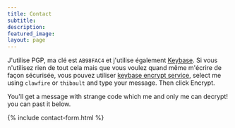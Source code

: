 ```yaml
---
title: Contact
subtitle:
description:
featured_image:
layout: page
---
```


J'utilise PGP, ma clé est `AB98FAC4` et j'utilise également [Keybase](https://keybase.io/thibault). Si vous n'utilisez rien de tout cela mais que vous voulez quand même m'écrire de façon sécurisée, vous pouvez utiliser [keybase encrypt service](https://keybase.io/encrypt), select me using `clawfire` or `thibault` and type your message. Then click Encrypt.

You'll get a message with strange code which me and only me can decrypt! you can past it below.

{% include contact-form.html %}
